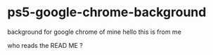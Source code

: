 # ps5-google-chrome-background
background for google chrome of mine
hello this is from me 

who reads the READ ME ?
